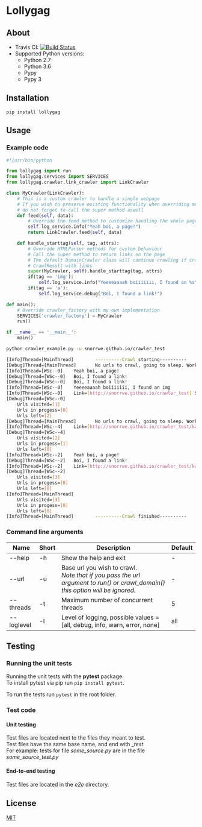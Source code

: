 # Lollygag

## About

* Travis CI: [![Build Status](https://travis-ci.org/snorrwe/lollygag.svg?branch=master)](https://travis-ci.org/snorrwe/lollygag)
* Supported Python versions: 
    * Python 2.7
    * Python 3.6
    * Pypy
    * Pypy 3

## Installation

`pip install lollygag`

## Usage

### Example code

```python
#!/usr/bin/python

from lollygag import run
from lollygag.services import SERVICES
from lollygag.crawler.link_crawler import LinkCrawler

class MyCrawler(LinkCrawler):
    # This is a custom crawler to handle a single webpage
    # If you wish to preserve existing functionality when overriding methods,
    # do not forget to call the super method aswell
    def feed(self, data):
        # Override the feed method to customize handling the whole page data
        self.log_service.info("Yeah boi, a page!")
        return LinkCrawler.feed(self, data)

    def handle_starttag(self, tag, attrs):
        # Override HTMLParser methods for custom behaviour
        # Call the super method to return links on the page
        # The default DomainCrawler class will continue crawling if crawl() returns a 
        # CrawlResult with links
        super(MyCrawler, self).handle_starttag(tag, attrs)
        if(tag == 'img'):
            self.log_service.info("Yeeeeaaaah boiiiiiii, I found an %s" % (tag))
        if(tag == 'a'):
            self.log_service.debug("Boi, I found a link!")

def main():
    # Override crawler_factory with my own implementation
    SERVICES['crawler_factory'] = MyCrawler 
    run()

if __name__ == '__main__':
    main()
```

```bash
python crawler_example.py -u snorrwe.github.io/crawler_test

[Info]Thread=[MainThread]        ----------Crawl starting----------
[Debug]Thread=[MainThread]       No urls to crawl, going to sleep. Work in progress=[1]
[Info]Thread=[WSc--0]    Yeah boi, a page!
[Debug]Thread=[WSc--0]   Boi, I found a link!
[Debug]Thread=[WSc--0]   Boi, I found a link!
[Info]Thread=[WSc--0]    Yeeeeaaaah boiiiiiii, I found an img
[Info]Thread=[WSc--0]    Link=[http://snorrwe.github.io/crawler_test] StatusCode=[200] Size=[310]
[Debug]Thread=[WSc--0]
    Urls visited=[1]
    Urls in progess=[0]
    Urls left=[2]
[Debug]Thread=[MainThread]       No urls to crawl, going to sleep. Work in progress=[2]
[Info]Thread=[WSc--4]    Link=[http://snorrwe.github.io/crawler_test/kanga2.html] StatusCode=[404] Size=[9340]
[Debug]Thread=[WSc--4]
    Urls visited=[2]
    Urls in progess=[1]
    Urls left=[0]
[Info]Thread=[WSc--2]    Yeah boi, a page!
[Debug]Thread=[WSc--2]   Boi, I found a link!
[Info]Thread=[WSc--2]    Link=[http://snorrwe.github.io/crawler_test/kanga.html] StatusCode=[200] Size=[220]
[Debug]Thread=[WSc--2]
    Urls visited=[3]
    Urls in progess=[0]
    Urls left=[0]
[Info]Thread=[MainThread]
    Urls visited=[3]
    Urls in progess=[0]
    Urls left=[0]
[Info]Thread=[MainThread]        ----------Crawl finished----------
```

### Command line arguments

<table>
    <thead>
        <tr>
            <th>Name</th>
            <th>Short</th>
            <th>Description</th>
            <th>Default</th>
        </tr>
    </thead>
    <tbody>
        <div>
            <tr>
                <td>--help</td>
                <td>-h</td>
                <td rowspan="2">Show the help and exit</td>
                <td> - </td>
            </tr>
            <tr>
            </tr>
        </div>
        <div>
            <tr>
                <td>--url</td>
                <td>-u</td>
                <td rowspan="2">Base url you wish to crawl.<br>
                <i>
                    Note that if you pass the url argument to run() or crawl_domain() this option will be ignored.
                </i>
                </td>
                <td> - </td>
            </tr>
            <tr>
            </tr>
        </div>
        <div>
            <tr>
                <td>--threads</td>
                <td>-t</td>
                <td rowspan="2">Maximum number of concurrent threads</td>
                <td> 5 </td>
            </tr>
            <tr>
            </tr>
        </div>
        <div>
            <tr>
                <td>--loglevel</td>
                <td>-l</td>
                <td rowspan="2">Level of logging, possible values = [all, debug, info, warn, error, none]</td>
                <td> all </td>
            </tr>
            <tr>
            </tr>
        </div>
    </tbody>
</table>

## Testing

### Running the unit tests

Running the unit tests with the __pytest__ package.<br>
To install pytest via pip run `pip install pytest`.

To run the tests run `pytest` in the root folder.

### Test code

#### Unit testing

Test files are located next to the files they meant to test.<br>
Test files have the same base name, and end with *_test*<br>
For example: tests for file *some_source.py* are in the file *some_source_test.py*

#### End-to-end testing

Test files are located in the _e2e_ directory.<br>

## License

[MIT](https://github.com/snorrwe/Crawler/blob/master/LICENSE)
